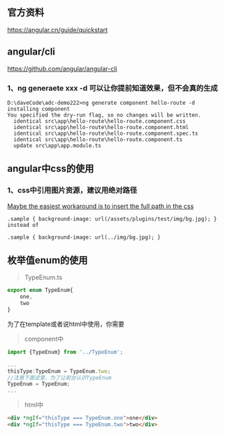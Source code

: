 
## 官方资料
https://angular.cn/guide/quickstart

## angular/cli
https://github.com/angular/angular-cli

### 1、ng generaete xxx -d 可以让你提前知道效果，但不会真的生成
```
D:\daveCode\adc-demo222>ng generate component hello-route -d
installing component
You specified the dry-run flag, so no changes will be written.
  identical src\app\hello-route\hello-route.component.css
  identical src\app\hello-route\hello-route.component.html
  identical src\app\hello-route\hello-route.component.spec.ts
  identical src\app\hello-route\hello-route.component.ts
  update src\app\app.module.ts
```

## angular中css的使用

### 1、css中引用图片资源，建议用绝对路径

[Maybe the easiest workaround is to insert the full path in the css](https://stackoverflow.com/a/35744829/6182927)
```
.sample { background-image: url(/assets/plugins/test/img/bg.jpg); }
instead of

.sample { background-image: url(../img/bg.jpg); }
```

## 枚举值enum的使用

> TypeEnum.ts
```ts
export enum TypeEnum{
    one,
    two
}
```

为了在template或者说html中使用，你需要

> component中
```ts
import {TypeEnum} from '../TypeEnum';

...
thisType:TypeEnum = TypeEnum.two;
//注意下面这里，为了让前台认识TypeEnum
TypeEnum = TypeEnum;
...
```

> html中
```html
<div *ngIf="thisType === TypeEnum.one">one</div>
<div *ngIf="thisType === TypeEnum.two">two</div>
```
